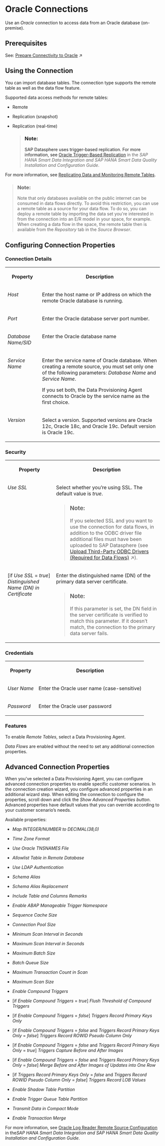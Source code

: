 <!-- loioc73ae0601d364f47830d339b6e86b7e8 -->

# Oracle Connections

Use an *Oracle* connection to access data from an Oracle database \(on-premise\). 



## Prerequisites

See: [Prepare Connectivity to Oracle](https://help.sap.com/viewer/935116dd7c324355803d4b85809cec97/DEV_CURRENT/en-US/9fca7c484e974429afc6570196303c35.html "To be able to successfully validate and use a connection to an Oracle database for remote tables or data flows, certain preparations have to be made.") :arrow_upper_right:



<a name="loioc73ae0601d364f47830d339b6e86b7e8__Oracle_usage"/>

## Using the Connection

You can import database tables. The connection type supports the remote table as well as the data flow feature.

Supported data access methods for remote tables:

-   Remote
-   Replication \(snapshot\)
-   Replication \(real-time\)

    > ### Note:  
    > SAP Datasphere uses trigger-based replication. For more information, see [Oracle Trigger-Based Replication](https://help.sap.com/viewer/7952ef28a6914997abc01745fef1b607/latest/en-US/0167d05537d84b0ea32979be85266b54.html) in the *SAP HANA Smart Data Integration and SAP HANA Smart Data Quality Installation and Configuration Guide*.


For more information, see [Replicating Data and Monitoring Remote Tables](../Data-Integration-Monitor/replicating-data-and-monitoring-remote-tables-4dd95d7.md). 

> ### Note:  
> Note that only databases available on the public internet can be consumed in data flows directly. To avoid this restriction, you can use a remote table as a source for your data flow. To do so, you can deploy a remote table by importing the data set you're interested in from the connection into an E/R model in your space, for example. When creating a data flow in the space, the remote table then is available from the *Repository* tab in the *Source Browser*.



<a name="loioc73ae0601d364f47830d339b6e86b7e8__section_nrb_hcc_x4b"/>

## Configuring Connection Properties



### Connection Details


<table>
<tr>
<th valign="top">

Property

</th>
<th valign="top">

Description

</th>
</tr>
<tr>
<td valign="top">

*Host*  

</td>
<td valign="top">

Enter the host name or IP address on which the remote Oracle database is running. 

</td>
</tr>
<tr>
<td valign="top">

*Port*  

</td>
<td valign="top">

Enter the Oracle database server port number. 

</td>
</tr>
<tr>
<td valign="top">

*Database Name/SID*  

</td>
<td valign="top">

Enter the Oracle database name 

</td>
</tr>
<tr>
<td valign="top">

*Service Name*

</td>
<td valign="top">

Enter the service name of Oracle database. When creating a remote source, you must set only one of the following parameters: *Database Name* and *Service Name*. 

If you set both, the Data Provisioning Agent connects to Oracle by the service name as the first choice.

</td>
</tr>
<tr>
<td valign="top">

*Version*

</td>
<td valign="top">

Select a version. Supported versions are Oracle 12c, Oracle 18c, and Oracle 19c. Default version is Oracle 19c.

</td>
</tr>
</table>



### Security


<table>
<tr>
<th valign="top">

Property

</th>
<th valign="top">

Description

</th>
</tr>
<tr>
<td valign="top">

*Use SSL*  

</td>
<td valign="top">

Select whether you’re using SSL. The default value is *true*. 

> ### Note:  
> If you selected SSL and you want to use the connection for data flows, in addition to the ODBC driver file additional files must have been uploaded to SAP Datasphere \(see [Upload Third-Party ODBC Drivers (Required for Data Flows)](https://help.sap.com/viewer/935116dd7c324355803d4b85809cec97/DEV_CURRENT/en-US/b9b5579054df48c39381d5b17286bf21.html "To enable access to a non-SAP database via ODBC to use it as a source for data flows, you need to upload the required ODBC driver files to SAP Datasphere.") :arrow_upper_right:\).



</td>
</tr>
<tr>
<td valign="top">

\[if *Use SSL* = *true*\] *Distinguished Name \(DN\) in Certificate*  

</td>
<td valign="top">

Enter the distinguished name \(DN\) of the primary data server certificate. 

> ### Note:  
> If this parameter is set, the DN field in the server certificate is verified to match this parameter. If it doesn’t match, the connection to the primary data server fails.



</td>
</tr>
</table>



### Credentials


<table>
<tr>
<th valign="top">

Property

</th>
<th valign="top">

Description

</th>
</tr>
<tr>
<td valign="top">

*User Name*  

</td>
<td valign="top">

Enter the Oracle user name \(case-sensitive\) 

</td>
</tr>
<tr>
<td valign="top">

*Password*  

</td>
<td valign="top">

Enter the Oracle user password 

</td>
</tr>
</table>



### Features

To enable *Remote Tables*, select a Data Provisioning Agent.

*Data Flows* are enabled without the need to set any additional connection properties.



<a name="loioc73ae0601d364f47830d339b6e86b7e8__section_zrg_tsk_lpb"/>

## Advanced Connection Properties

When you've selected a Data Provisioning Agent, you can configure advanced connection properties to enable specific customer scenarios. In the connection creation wizard, you configure advanced properties in an additional wizard step. When editing the connection to configure the properties, scroll down and click the *Show Advanced Properties button*. Advanced properties have default values that you can override according to your customer scenario’s needs.

Available properties:

-   *Map INTEGER/NUMBER to DECIMAL\(38,0\)*

-   *Time Zone Format*

-   *Use Oracle TNSNAMES File*

-   *Allowlist Table in Remote Database*

-   *Use LDAP Authentication*

-   *Schema Alias*

-   *Schema Alias Replacement*

-   *Include Table and Columns Remarks*

-   *Enable ABAP Manageable Trigger Namespace*

-   *Sequence Cache Size*

-   *Connection Pool Size*

-   *Minimum Scan Interval in Seconds*

-   *Maximum Scan Interval in Seconds*

-   *Maximum Batch Size*

-   *Batch Queue Size*

-   *Maximum Transaction Count in Scan*

-   *Maximum Scan Size*

-   *Enable Compound Triggers*

-   \[if *Enable Compound Triggers* = *true*\] *Flush Threshold of Compound Triggers*

-   \[if *Enable Compound Triggers* = *false*\] *Triggers Record Primary Keys Only*

-   \[if *Enable Compound Triggers* = *false* and *Triggers Record Primary Keys Only* = *false*\] *Triggers Record ROWID Pseudo Column Only*

-   \[if *Enable Compound Triggers* = *false* and *Triggers Record Primary Keys Only* = *true*\] *Triggers Capture Before and After Images*

-   \[if *Enable Compound Triggers* = *false* and *Triggers Record Primary Keys Only* = *false*\] *Merge Before and After Images of Updates into One Row*

-   \[if *Triggers Record Primary Keys Only* = *false* and *Triggers Record ROWID Pseudo Column Only* = *false*\] *Triggers Record LOB Values*

-   *Enable Shadow Table Partition*

-   *Enable Trigger Queue Table Partition*

-   *Transmit Data in Compact Mode*

-   *Enable Transaction Merge*


For more information, see [Oracle Log Reader Remote Source Configuration](https://help.sap.com/viewer/7952ef28a6914997abc01745fef1b607/latest/en-US/01175421322d488cb508aaa2ca42fb47.html) in the*SAP HANA Smart Data Integration and SAP HANA Smart Data Quality Installation and Configuration Guide*.

